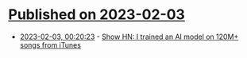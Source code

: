 # [Published on 2023-02-03](index.md)

* [2023-02-03, 00:20:23](https://news.ycombinator.com/item?id=34635352) - [Show HN: I trained an AI model on 120M+ songs from iTunes](https://maroofy.com/?hn=v3)
